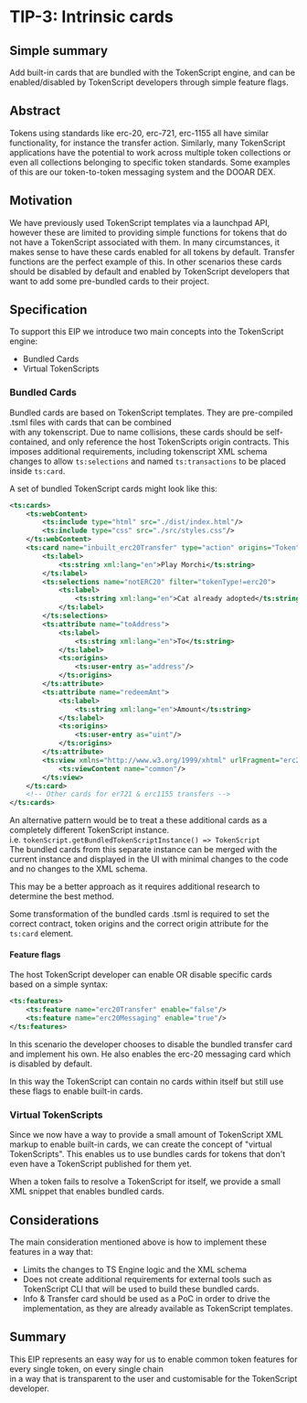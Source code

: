 # TIP-3: Intrinsic cards

## Simple summary

Add built-in cards that are bundled with the TokenScript engine, 
and can be enabled/disabled by TokenScript developers through simple feature flags.

## Abstract

Tokens using standards like erc-20, erc-721, erc-1155 all have similar functionality, for instance the transfer action. 
Similarly, many TokenScript applications have the potential to work across multiple token collections or even all 
collections belonging to specific token standards. Some examples of this are our token-to-token messaging system and the 
DOOAR DEX.

## Motivation

We have previously used TokenScript templates via a launchpad API, however these are limited to providing simple functions 
for tokens that do not have a TokenScript associated with them. In many circumstances, it makes sense to have these cards 
enabled for all tokens by default. Transfer functions are the perfect example of this. In other scenarios these cards 
should be disabled by default and enabled by TokenScript developers that want to add some pre-bundled cards to their 
project.

## Specification

To support this EIP we introduce two main concepts into the TokenScript engine: 

- Bundled Cards
- Virtual TokenScripts

### Bundled Cards

Bundled cards are based on TokenScript templates. They are pre-compiled .tsml files with cards that can be combined  
with any tokenscript. Due to name collisions, these cards should be self-contained, and only reference the host TokenScripts 
origin contracts. This imposes additional requirements, including tokenscript XML schema changes to allow `ts:selections` and named `ts:transactions` to be placed inside `ts:card`.

A set of bundled TokenScript cards might look like this:
```xml
<ts:cards>
    <ts:webContent>
        <ts:include type="html" src="./dist/index.html"/>
        <ts:include type="css" src="./src/styles.css"/>
    </ts:webContent>
    <ts:card name="inbuilt_erc20Transfer" type="action" origins="Token" exclude="notERC20">
        <ts:label>
            <ts:string xml:lang="en">Play Morchi</ts:string>
        </ts:label>
        <ts:selections name="notERC20" filter="tokenType!=erc20">
            <ts:label>
                <ts:string xml:lang="en">Cat already adopted</ts:string>
            </ts:label>
        </ts:selections>
        <ts:attribute name="toAddress">
            <ts:label>
                <ts:string xml:lang="en">To</ts:string>
            </ts:label>
            <ts:origins>
                <ts:user-entry as="address"/>
            </ts:origins>
        </ts:attribute>
        <ts:attribute name="redeemAmt">
            <ts:label>
                <ts:string xml:lang="en">Amount</ts:string>
            </ts:label>
            <ts:origins>
                <ts:user-entry as="uint"/>
            </ts:origins>
        </ts:attribute>
        <ts:view xmlns="http://www.w3.org/1999/xhtml" urlFragment="erc20Transfer">
            <ts:viewContent name="common"/>
        </ts:view>
    </ts:card>
    <!-- Other cards for er721 & erc1155 transfers -->
</ts:cards>
```

An alternative pattern would be to treat a these additional cards as a completely different TokenScript instance.  
i.e. `tokenScript.getBundledTokenScriptInstance() => TokenScript`  
The bundled cards from this separate instance can be merged with the current instance and displayed in the UI with 
minimal changes to the code and no changes to the XML schema.

This may be a better approach as it requires additional research to determine the best method.

Some transformation of the bundled cards .tsml is required to set the correct contract, token origins and the correct 
origin attribute for the `ts:card` element.

#### Feature flags

The host TokenScript developer can enable OR disable specific cards based on a simple syntax:

```xml
<ts:features>
    <ts:feature name="erc20Transfer" enable="false"/>
    <ts:feature name="erc20Messaging" enable="true"/>
</ts:features>
```

In this scenario the developer chooses to disable the bundled transfer card and implement his own.
He also enables the erc-20 messaging card which is disabled by default.

In this way the TokenScript can contain no cards within itself but still use these flags to enable built-in 
cards. 

### Virtual TokenScripts

Since we now have a way to provide a small amount of TokenScript XML markup to enable built-in cards, we can create 
the concept of "virtual TokenScripts". This enables us to use bundles cards for tokens that don't even have a 
TokenScript published for them yet. 

When a token fails to resolve a TokenScript for itself, we provide a small XML snippet that enables bundled cards. 

## Considerations

The main consideration mentioned above is how to implement these features in a way that:

- Limits the changes to TS Engine logic and the XML schema
- Does not create additional requirements for external tools such as TokenScript CLI that will be used to build these bundled cards.
- Info & Transfer card should be used as a PoC in order to drive the implementation, as they are already available as TokenScript templates.

## Summary

This EIP represents an easy way for us to enable common token features for every single token, on every single chain  
in a way that is transparent to the user and customisable for the TokenScript developer.